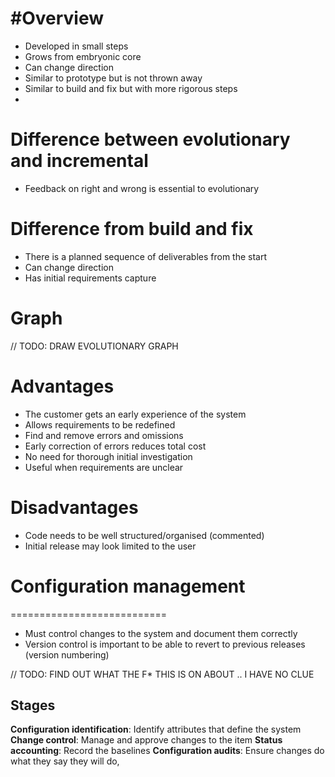 
#Overview
=========
- Developed in small steps
- Grows from embryonic core
- Can change direction
- Similar to prototype but is not thrown away
- Similar to build and fix but with more rigorous steps
- 

# Difference between evolutionary and incremental
- Feedback on right and wrong is essential to evolutionary 

# Difference from build and fix
- There is a planned sequence of deliverables from the start
- Can change direction
- Has initial requirements capture

# Graph
// TODO: DRAW EVOLUTIONARY GRAPH

# Advantages
- The customer gets an early experience of the system
- Allows requirements to be redefined
- Find and remove errors and omissions
- Early correction of errors reduces total cost
- No need for thorough initial investigation
- Useful when requirements are unclear

# Disadvantages
- Code needs to be well structured/organised (commented)
- Initial release may look limited to the user

# Configuration management
===========================
- Must control changes to the system and document them correctly
- Version control is important to be able to revert to previous releases (version numbering)

// TODO: FIND OUT WHAT THE F* THIS IS ON ABOUT .. I HAVE NO CLUE

## Stages
__Configuration identification__: Identify attributes that define the system
__Change control__: Manage and approve changes to the item
__Status accounting__: Record the baselines
__Configuration audits__: Ensure changes do what they say they will do, 